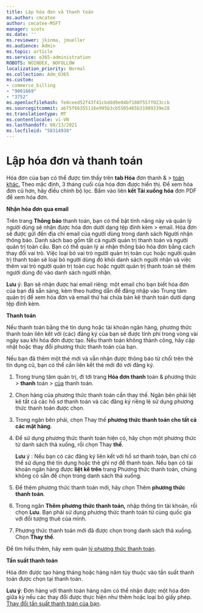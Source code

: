 ```yaml
---
title: Lập hóa đơn và thanh toán
ms.author: cmcatee
author: cmcatee-MSFT
manager: scotv
ms.date: ''
ms.reviewer: jkinma, jmueller
ms.audience: Admin
ms.topic: article
ms.service: o365-administration
ROBOTS: NOINDEX, NOFOLLOW
localization_priority: Normal
ms.collection: Adm_O365
ms.custom:
- commerce_billing
- "9001669"
- "3752"
ms.openlocfilehash: fe8ceed52f43f41cbddd9e04bf188f557f023ccb
ms.sourcegitcommit: ab75f66355116e995b3cb5505465b31989339e28
ms.translationtype: MT
ms.contentlocale: vi-VN
ms.lasthandoff: 08/13/2021
ms.locfileid: "58314938"
---
```

# <a name="billing-and-payment"></a>Lập hóa đơn và thanh toán

Hóa đơn của bạn có thể được tìm thấy trên **tab Hóa** đơn thanh &  >  [toán khác.](https://go.microsoft.com/fwlink/p/?linkid=848039)  Theo mặc định, 3 tháng cuối của hóa đơn được hiển thị.  Để xem hóa đơn cũ hơn, hãy điều chỉnh bộ lọc.  Bấm vào liên **kết Tải xuống hóa** đơn PDF để xem hóa đơn.

**Nhận hóa đơn qua email**

Trên trang **Thông báo** thanh toán, bạn có thể bật tính năng này và quản lý người dùng sẽ nhận được hóa đơn dưới dạng tệp đính kèm  >  [](https://go.microsoft.com/fwlink/p/?linkid=853212) email.  Hóa đơn sẽ được gửi đến địa chỉ email của người dùng trong danh sách Người nhận thông báo. Danh sách bao gồm tất cả người quản trị thanh toán và người quản trị toàn cầu.  Bạn có thể quản lý ai nhận thông báo hóa đơn bằng cách thay đổi vai trò.  Việc loại bỏ vai trò người quản trị toàn cục hoặc người quản trị thanh toán sẽ loại bỏ người dùng đó khỏi danh sách người nhận và việc thêm vai trò người quản trị toàn cục hoặc người quản trị thanh toán sẽ thêm người dùng đó vào danh sách người nhận.

**Lưu** ý: Bạn sẽ nhận được hai email riêng: một email cho bạn biết hóa đơn của bạn đã sẵn sàng, kèm theo hướng dẫn để đăng nhập vào Trung tâm quản trị để xem hóa đơn và email thứ hai chứa bản kê thanh toán dưới dạng tệp đính kèm.

**Thanh toán**

Nếu thanh toán bằng thẻ tín dụng hoặc tài khoản ngân hàng, phương thức thanh toán liên kết với (các) đăng ký của bạn sẽ được tính phí trong vòng vài ngày sau khi hóa đơn được tạo. Nếu thanh toán không thành công, hãy cập nhật hoặc thay đổi phương thức thanh toán của bạn.

Nếu bạn đã thêm một thẻ mới và vẫn nhận được thông báo từ chối trên thẻ tín dụng cũ, bạn có thể cần liên kết thẻ mới đó với đăng ký.

1. Trong trung tâm quản trị, đi tới trang **Hóa đơn thanh** toán & phương thức  >  **thanh** toán  >  [của](https://go.microsoft.com/fwlink/p/?linkid=2018806) thanh toán.

2. Chọn hàng của phương thức thanh toán cần thay thế. Ngăn bên phải liệt kê tất cả các hồ sơ thanh toán và các đăng ký riêng lẻ sử dụng phương thức thanh toán được chọn.

3. Trong ngăn bên phải, chọn Thay thế **phương thức thanh toán cho tất cả các mặt hàng**.

4. Để sử dụng phương thức thanh toán hiện có, hãy chọn một phương thức từ danh sách thả xuống, rồi chọn Thay **thế**.

    **Lưu** ý : Nếu bạn có các đăng ký liên kết với hồ sơ thanh toán, bạn chỉ có thể sử dụng thẻ tín dụng hoặc thẻ ghi nợ để thanh toán. Nếu bạn có tài khoản ngân hàng được **liệt kê trên** trang Phương thức thanh toán, chúng không có sẵn để chọn trong danh sách thả xuống.

5. Để thêm phương thức thanh toán mới, hãy chọn Thêm **phương thức thanh toán**.

6. Trong ngăn **Thêm phương thức thanh toán,** nhập thông tin tài khoản, rồi chọn **Lưu**. Bạn phải sử dụng phương thức thanh toán từ cùng quốc gia với đối tượng thuê của mình.

7. Phương thức thanh toán mới đã được chọn trong danh sách thả xuống. Chọn **Thay thế**.

Để tìm hiểu thêm, hãy xem quản [lý phương thức thanh toán](https://docs.microsoft.com/microsoft-365/commerce/billing-and-payments/manage-payment-methods).

**Tần suất thanh toán**

Hóa đơn được tạo hàng tháng hoặc hàng năm tùy thuộc vào tần suất thanh toán được chọn tại thanh toán.  

**Lưu ý**: Đơn hàng với thanh toán hàng năm có thể nhận được một hóa đơn giữa kỳ nếu các thay đổi được thực hiện như thêm hoặc loại bỏ giấy phép. [Thay đổi tần suất thanh toán của bạn](https://docs.microsoft.com/microsoft-365/commerce/billing-and-payments/change-payment-frequency).
